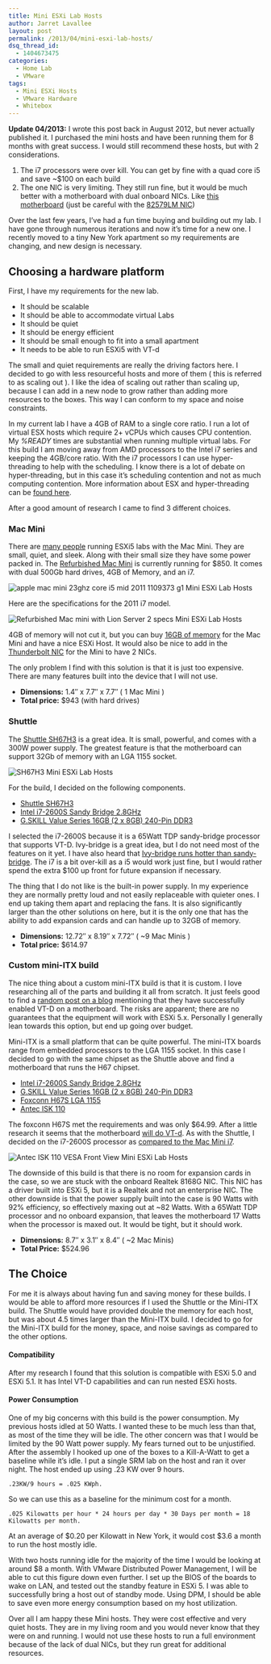 ```yaml
---
title: Mini ESXi Lab Hosts
author: Jarret Lavallee
layout: post
permalink: /2013/04/mini-esxi-lab-hosts/
dsq_thread_id:
  - 1404673475
categories:
  - Home Lab
  - VMware
tags:
  - Mini ESXi Hosts
  - VMware Hardware
  - Whitebox
---
```

**Update 04/2013:** I wrote this post back in August 2012, but never actually published it. I purchased the mini hosts and have been running them for 8 months with great success. I would still recommend these hosts, but with 2 considerations.

1.  The i7 processors were over kill. You can get by fine with a quad core i5 and save ~$100 on each build
2.  The one NIC is very limiting. They still run fine, but it would be much better with a motherboard with dual onboard NICs. Like <a href="http://www.newegg.com/Product/Product.aspx?Item=N82E16813121622" onclick="javascript:_gaq.push(['_trackEvent','outbound-article','http://www.newegg.com/Product/Product.aspx?Item=N82E16813121622']);">this motherboard</a> (just be careful with the <a href="http://virtual-drive.in/2012/11/16/enabling-intel-nic-82579lm-on-intel-s1200bt-under-esxi-5-1/" onclick="javascript:_gaq.push(['_trackEvent','outbound-article','http://virtual-drive.in/2012/11/16/enabling-intel-nic-82579lm-on-intel-s1200bt-under-esxi-5-1/']);">82579LM NIC</a>)

Over the last few years, I&#8217;ve had a fun time buying and building out my lab. I have gone through numerous iterations and now it&#8217;s time for a new one. I recently moved to a tiny New York apartment so my requirements are changing, and new design is necessary.

## Choosing a hardware platform

First, I have my requirements for the new lab.

*   It should be scalable
*   It should be able to accommodate virtual Labs
*   It should be quiet
*   It should be energy efficient
*   It should be small enough to fit into a small apartment
*   It needs to be able to run ESXi5 with VT-d

The small and quiet requirements are really the driving factors here. I decided to go with less resourceful hosts and more of them ( this is referred to as scaling out ). I like the idea of scaling out rather than scaling up, because I can add in a new node to grow rather than adding more resources to the boxes. This way I can conform to my space and noise constraints.

In my current lab I have a 4GB of RAM to a single core ratio. I run a lot of virtual ESX hosts which require 2+ vCPUs which causes CPU contention. My *%READY* times are substantial when running multiple virtual labs. For this build I am moving away from AMD processors to the Intel i7 series and keeping the 4GB/core ratio. With the i7 processors I can use hyper-threading to help with the scheduling. I know there is a lot of debate on hyper-threading, but in this case it&#8217;s scheduling contention and not as much computing contention. More information about ESX and hyper-threading can be <a href="http://sudrsn.wordpress.com/2010/07/21/hyper-threading-on-vmware-vsphere/" onclick="javascript:_gaq.push(['_trackEvent','outbound-article','http://sudrsn.wordpress.com/2010/07/21/hyper-threading-on-vmware-vsphere/']);">found here</a>.

After a good amount of research I came to find 3 different choices.

### Mac Mini

There are <a href="http://paraguin.com/2012/01/10/the-mac-mini-vmware-esxi-5-server-part-1-research/" onclick="javascript:_gaq.push(['_trackEvent','outbound-article','http://paraguin.com/2012/01/10/the-mac-mini-vmware-esxi-5-server-part-1-research/']);">many people</a> running ESXi5 labs with the Mac Mini. They are small, quiet, and sleek. Along with their small size they have some power packed in. The <a href="http://store.apple.com/us/browse/home/specialdeals/mac/mac_mini" onclick="javascript:_gaq.push(['_trackEvent','outbound-article','http://store.apple.com/us/browse/home/specialdeals/mac/mac_mini']);">Refurbished Mac Mini</a> is currently running for $850. It comes with dual 500Gb hard drives, 4GB of Memory, and an i7.

![apple mac mini 23ghz core i5 mid 2011 1109373 g1 Mini ESXi Lab Hosts][1]

Here are the specifications for the 2011 i7 model.

![Refurbished Mac mini with Lion Server 2 specs Mini ESXi Lab Hosts][2]

4GB of memory will not cut it, but you can buy <a href="http://www.newegg.com/Product/Product.aspx?Item=N82E16820233251" onclick="javascript:_gaq.push(['_trackEvent','outbound-article','http://www.newegg.com/Product/Product.aspx?Item=N82E16820233251']);">16GB of memory</a> for the Mac Mini and have a nice ESXi Host. It would also be nice to add in the <a href="http://www.virtuallyghetto.com/2012/06/thunderbolt-ethernet-adapter-in-apple.html" onclick="javascript:_gaq.push(['_trackEvent','outbound-article','http://www.virtuallyghetto.com/2012/06/thunderbolt-ethernet-adapter-in-apple.html']);">Thunderbolt NIC</a> for the Mini to have 2 NICs.

The only problem I find with this solution is that it is just too expensive. There are many features built into the device that I will not use.

*   **Dimensions:** 1.4″ x 7.7″ x 7.7″ ( 1 Mac Mini )
*   **Total price:** $943 (with hard drives)

### Shuttle

The <a href="http://www.newegg.com/Product/Product.aspx?Item=N82E16856101117" onclick="javascript:_gaq.push(['_trackEvent','outbound-article','http://www.newegg.com/Product/Product.aspx?Item=N82E16856101117']);">Shuttle SH67H3</a> is a great idea. It is small, powerful, and comes with a 300W power supply. The greatest feature is that the motherboard can support 32Gb of memory with an LGA 1155 socket.

![SH67H3 Mini ESXi Lab Hosts][3]

For the build, I decided on the following components.

*   <a href="http://www.newegg.com/Product/Product.aspx?Item=N82E16856101117" onclick="javascript:_gaq.push(['_trackEvent','outbound-article','http://www.newegg.com/Product/Product.aspx?Item=N82E16856101117']);">Shuttle SH67H3</a>
*   <a href="http://www.newegg.com/Product/Product.aspx?Item=N82E16819115228" onclick="javascript:_gaq.push(['_trackEvent','outbound-article','http://www.newegg.com/Product/Product.aspx?Item=N82E16819115228']);">Intel i7-2600S Sandy Bridge 2.8GHz</a>
*   <a href="http://www.newegg.com/Product/Product.aspx?Item=N82E16820231608" onclick="javascript:_gaq.push(['_trackEvent','outbound-article','http://www.newegg.com/Product/Product.aspx?Item=N82E16820231608']);">G.SKILL Value Series 16GB (2 x 8GB) 240-Pin DDR3</a>

I selected the i7-2600S because it is a 65Watt TDP sandy-bridge processor that supports VT-D. Ivy-bridge is a great idea, but I do not need most of the features on it yet. I have also heard that <a href="http://techreport.com/discussions.x/22859" onclick="javascript:_gaq.push(['_trackEvent','outbound-article','http://techreport.com/discussions.x/22859']);">Ivy-bridge runs hotter than sandy-bridge</a>. The i7 is a bit over-kill as a i5 would work just fine, but I would rather spend the extra $100 up front for future expansion if necessary.

The thing that I do not like is the built-in power supply. In my experience they are normally pretty loud and not easily replaceable with quieter ones. I end up taking them apart and replacing the fans. It is also significantly larger than the other solutions on here, but it is the only one that has the ability to add expansion cards and can handle up to 32GB of memory.

*   **Dimensions:** 12.72″ x 8.19″ x 7.72″ ( ~9 Mac Minis )
*   **Total price:** $614.97

### Custom mini-ITX build

The nice thing about a custom mini-ITX build is that it is custom. I love researching all of the parts and building it all from scratch. It just feels good to find a <a href="http://siphon9.net/loune/2011/01/list-of-sandy-bridge-lga1155-h67p67-motherboards-that-support-vt-d/" onclick="javascript:_gaq.push(['_trackEvent','outbound-article','http://siphon9.net/loune/2011/01/list-of-sandy-bridge-lga1155-h67p67-motherboards-that-support-vt-d/']);">random post on a blog</a> mentioning that they have successfully enabled VT-D on a motherboard. The risks are apparent; there are no guarantees that the equipment will work with ESXi 5.x. Personally I generally lean towards this option, but end up going over budget.

Mini-ITX is a small platform that can be quite powerful. The mini-ITX boards range from embedded processors to the LGA 1155 socket. In this case I decided to go with the same chipset as the Shuttle above and find a motherboard that runs the H67 chipset.

*   <a href="http://www.newegg.com/Product/Product.aspx?Item=N82E16819115228" onclick="javascript:_gaq.push(['_trackEvent','outbound-article','http://www.newegg.com/Product/Product.aspx?Item=N82E16819115228']);">Intel i7-2600S Sandy Bridge 2.8GHz</a>
*   <a href="http://www.newegg.com/Product/Product.aspx?Item=N82E16820231608" onclick="javascript:_gaq.push(['_trackEvent','outbound-article','http://www.newegg.com/Product/Product.aspx?Item=N82E16820231608']);">G.SKILL Value Series 16GB (2 x 8GB) 240-Pin DDR3 </a>
*   <a href="http://www.newegg.com/Product/Product.aspx?Item=N82E16813186211" onclick="javascript:_gaq.push(['_trackEvent','outbound-article','http://www.newegg.com/Product/Product.aspx?Item=N82E16813186211']);">Foxconn H67S LGA 1155</a>
*   <a href="http://www.newegg.com/Product/Product.aspx?Item=N82E16811129185" onclick="javascript:_gaq.push(['_trackEvent','outbound-article','http://www.newegg.com/Product/Product.aspx?Item=N82E16811129185']);">Antec ISK 110</a>

The foxconn H67S met the requirements and was only $64.99. After a little research it seems that the motherboard <a href="http://siphon9.net/loune/2011/01/list-of-sandy-bridge-lga1155-h67p67-motherboards-that-support-vt-d/" onclick="javascript:_gaq.push(['_trackEvent','outbound-article','http://siphon9.net/loune/2011/01/list-of-sandy-bridge-lga1155-h67p67-motherboards-that-support-vt-d/']);">will do VT-d</a>. As with the Shuttle, I decided on the i7-2600S processor as <a href="http://www.cpu-world.com/Compare/302/Intel_Core_i7_Mobile_i7-2635QM_vs_Intel_Core_i7_i7-2600S.html" onclick="javascript:_gaq.push(['_trackEvent','outbound-article','http://www.cpu-world.com/Compare/302/Intel_Core_i7_Mobile_i7-2635QM_vs_Intel_Core_i7_i7-2600S.html']);">compared to the Mac Mini i7</a>.

![Antec ISK 110 VESA Front View Mini ESXi Lab Hosts][4]

The downside of this build is that there is no room for expansion cards in the case, so we are stuck with the onboard Realtek 8168G NIC. This NIC has a driver built into ESXi 5, but it is a Realtek and not an enterprise NIC. The other downside is that the power supply built into the case is 90 Watts with 92% efficiency, so effectively maxing out at ~82 Watts. With a 65Watt TDP processor and no onboard expansion, that leaves the motherboard 17 Watts when the processor is maxed out. It would be tight, but it should work.

*   **Dimensions:** 8.7″ x 3.1″ x 8.4″ ( ~2 Mac Minis)
*   **Total Price:** $524.96

## The Choice

For me it is always about having fun and saving money for these builds. I would be able to afford more resources if I used the Shuttle or the Mini-ITX build. The Shuttle would have provided double the memory for each host, but was about 4.5 times larger than the Mini-ITX build. I decided to go for the Mini-ITX build for the money, space, and noise savings as compared to the other options.

#### Compatibility

After my research I found that this solution is compatible with ESXi 5.0 and ESXi 5.1. It has Intel VT-D capabilities and can run nested ESXi hosts.

#### Power Consumption

One of my big concerns with this build is the power consumption. My previous hosts idled at 50 Watts. I wanted these to be much less than that, as most of the time they will be idle. The other concern was that I would be limited by the 90 Watt power supply. My fears turned out to be unjustified. After the assembly I hooked up one of the boxes to a Kill-A-Watt to get a baseline while it&#8217;s idle. I put a single SRM lab on the host and ran it over night. The host ended up using .23 KW over 9 hours.

    .23KW/9 hours = .025 KWph. 
    

So we can use this as a baseline for the minimum cost for a month.

    .025 Kilowatts per hour * 24 hours per day * 30 Days per month = 18 Kilowatts per month. 
    

At an average of $0.20 per Kilowatt in New York, it would cost $3.6 a month to run the host mostly idle.

With two hosts running idle for the majority of the time I would be looking at around $8 a month. With VMware Distributed Power Management, I will be able to cut this figure down even further. I set up the BIOS of the boards to wake on LAN, and tested out the standby feature in ESXi 5. I was able to successfully bring a host out of standby mode. Using DPM, I should be able to save even more energy consumption based on my host utilization.

Over all I am happy these Mini hosts. They were cost effective and very quiet hosts. They are in my living room and you would never know that they were on and running. I would not use these hosts to run a full environment because of the lack of dual NICs, but they run great for additional resources.

<p class="wp-flattr-button">
  <a class="FlattrButton" style="display:none;" href="http://virtuallyhyper.com/2013/04/mini-esxi-lab-hosts/" title=" Mini ESXi Lab Hosts" rev="flattr;uid:virtuallyhyper;language:en_GB;category:text;tags:Mini ESXi Hosts,VMware Hardware,Whitebox,blog;button:compact;">Update 04/2013: I wrote this post back in August 2012, but never actually published it. I purchased the mini hosts and have been running them for 8 months with great...</a>
</p>

 [1]: http://virtuallyhyper.com/wp-content/uploads/2012/08/apple_mac_mini_23ghz_core_i5_mid_2011_1109373_g1.jpg "Mini ESXi Lab Hosts"
 [2]: http://virtuallyhyper.com/wp-content/uploads/2012/08/Refurbished-Mac-mini-with-Lion-Server-2-specs.png "Mini ESXi Lab Hosts"
 [3]: http://virtuallyhyper.com/wp-content/uploads/2012/08/SH67H3.jpg "Mini ESXi Lab Hosts"
 [4]: http://virtuallyhyper.com/wp-content/uploads/2012/08/Antec-ISK-110-VESA-Front-View.png "Mini ESXi Lab Hosts"